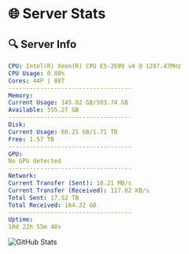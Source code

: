 # 🌐 Server Stats
## 🔍 Server Info
```yaml
CPU: Intel(R) Xeon(R) CPU E5-2699 v4 @ 1287.47MHz
CPU Usage: 0.80%
Cores: 44P | 88T
-----------------------------------
Memory:
Current Usage: 145.02 GB/503.74 GB
Available: 355.27 GB
-----------------------------------
Disk:
Current Usage: 60.21 GB/1.71 TB
Free: 1.57 TB
-----------------------------------
GPU:
No GPU detected
-----------------------------------
Network:
Current Transfer (Sent): 18.21 MB/s
Current Transfer (Received): 117.82 KB/s
Total Sent: 17.52 TB
Total Received: 164.32 GB
-----------------------------------
Uptime:
10d 22h 55m 48s
```
![GitHub Stats](https://img.shields.io/badge/Updated-2025-03-18_20:18:37-blue)